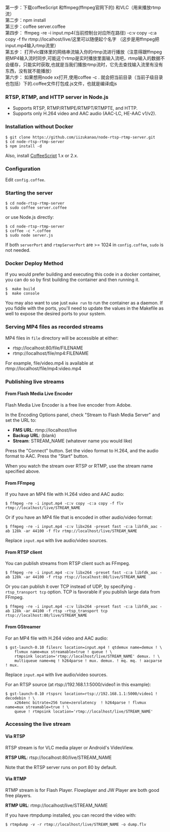 第一步：下载coffeeScript 和ffmpeg(ffmpeg官网下的) 和VLC（用来播放rtmp流）<br/>
第二步：npm install       <br/>
第三步：coffee server.coffee         <br/>
第四步： ffmpeg -re -i input.mp4(当前控制台对应所在路径) -c:v copy -c:a copy -f flv rtmp://localhost/live/这里可以随便起个名字 （这步是用ffmpeg把input.mp4输入rtmp流里） <br/>
第五步： 打开vlc媒体里的网络串流输入你的rtmp流进行播放（注意得跟ffmpeg把MP4输入流时同步,可能这个rtmp是实时播放里面输入流吧，rtmp输入的数据不会缓存，只能实时获取,也就是当我们播放rtmp流时，它先去查找输入流里有没有东西，没有就不能播放）    <br/>
第六步： 如果想用node xx打开,使用coffee -c . 就会把当前目录（当前子级目录也包括）下的.coffee文件打包成.js文件，也就是编译成js



### RTSP, RTMP, and HTTP server in Node.js

- Supports RTSP, RTMP/RTMPE/RTMPT/RTMPTE, and HTTP.
- Supports only H.264 video and AAC audio (AAC-LC, HE-AAC v1/v2).

### Installation without Docker

    $ git clone https://github.com/iizukanao/node-rtsp-rtmp-server.git
    $ cd node-rtsp-rtmp-server
    $ npm install -d

Also, install [CoffeeScript](https://coffeescript.org/) 1.x or 2.x.

### Configuration

Edit `config.coffee`.

### Starting the server

    $ cd node-rtsp-rtmp-server
    $ sudo coffee server.coffee

or use Node.js directly:

    $ cd node-rtsp-rtmp-server
    $ coffee -c *.coffee
    $ sudo node server.js

If both `serverPort` and `rtmpServerPort` are >= 1024 in `config.coffee`, `sudo` is not needed.

### Docker Deploy Method

If you would prefer building and executing this code in a docker container, you can do so by first building the container and then running it.

    $  make build
    $  make console

You may also want to use just `make run` to run the container as a daemon.  If you fiddle with the ports, you'll need to update the values in the Makefile as well to expose the desired ports to your system.

### Serving MP4 files as recorded streams

MP4 files in `file` directory will be accessible at either:

- rtsp://localhost:80/file/FILENAME
- rtmp://localhost/file/mp4:FILENAME

For example, file/video.mp4 is available at rtmp://localhost/file/mp4:video.mp4

### Publishing live streams

#### From Flash Media Live Encoder

Flash Media Live Encoder is a free live encoder from Adobe.

In the Encoding Options panel, check "Stream to Flash Media Server" and set the URL to:

- **FMS URL**:  rtmp://localhost/live
- **Backup URL**: (blank)
- **Stream**: STREAM_NAME (whatever name you would like)

Press the "Connect" button. Set the video format to H.264, and the audio format to AAC. Press the "Start" button.

When you watch the stream over RTSP or RTMP, use the stream name specified above.

#### From FFmpeg

If you have an MP4 file with H.264 video and AAC audio:

    $ ffmpeg -re -i input.mp4 -c:v copy -c:a copy -f flv rtmp://localhost/live/STREAM_NAME

Or if you have an MP4 file that is encoded in other audio/video format:

    $ ffmpeg -re -i input.mp4 -c:v libx264 -preset fast -c:a libfdk_aac -ab 128k -ar 44100 -f flv rtmp://localhost/live/STREAM_NAME

Replace `input.mp4` with live audio/video sources.

#### From RTSP client

You can publish streams from RTSP client such as FFmpeg.

    $ ffmpeg -re -i input.mp4 -c:v libx264 -preset fast -c:a libfdk_aac -ab 128k -ar 44100 -f rtsp rtsp://localhost:80/live/STREAM_NAME

Or you can publish it over TCP instead of UDP, by specifying `-rtsp_transport tcp` option. TCP is favorable if you publish large data from FFmpeg.

    $ ffmpeg -re -i input.mp4 -c:v libx264 -preset fast -c:a libfdk_aac -ab 128k -ar 44100 -f rtsp -rtsp_transport tcp rtsp://localhost:80/live/STREAM_NAME

#### From GStreamer

For an MP4 file with H.264 video and AAC audio:

    $ gst-launch-0.10 filesrc location=input.mp4 ! qtdemux name=demux ! \
        flvmux name=mux streamable=true ! queue ! \
        rtmpsink location='rtmp://localhost/live/STREAM_NAME' demux. ! \
        multiqueue name=mq ! h264parse ! mux. demux. ! mq. mq. ! aacparse ! mux.

Replace `input.mp4` with live audio/video sources.

For an RTSP source (at rtsp://192.168.1.1:5000/video1  in this example):

    $ gst-launch-0.10 rtspsrc location=rtsp://192.168.1.1:5000/video1 ! decodebin ! \
        x264enc bitrate=256 tune=zerolatency  ! h264parse ! flvmux name=mux streamable=true ! \
        queue ! rtmpsink location='rtmp://localhost/live/STREAM_NAME' 

### Accessing the live stream

#### Via RTSP

RTSP stream is for VLC media player or Android's VideoView.

**RTSP URL**: rtsp://localhost:80/live/STREAM_NAME

Note that the RTSP server runs on port 80 by default.

#### Via RTMP

RTMP stream is for Flash Player. Flowplayer and JW Player are both good free players.

**RTMP URL**: rtmp://localhost/live/STREAM_NAME

If you have rtmpdump installed, you can record the video with:

    $ rtmpdump -v -r rtmp://localhost/live/STREAM_NAME -o dump.flv
